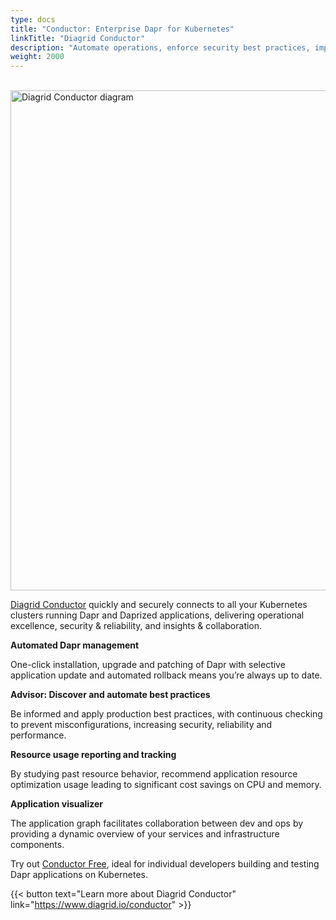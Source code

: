```yaml
---
type: docs
title: "Conductor: Enterprise Dapr for Kubernetes"
linkTitle: "Diagrid Conductor"
description: "Automate operations, enforce security best practices, improve uptime, and elevate insights across all your Dapr clusters"
weight: 2000
---
```


<br /><img src="/images/diagrid-conductor.png" alt="Diagrid Conductor diagram" width="800">

[Diagrid Conductor](https://www.diagrid.io/conductor) quickly and securely connects to all your Kubernetes clusters running Dapr and Daprized applications, delivering operational excellence, security & reliability, and insights & collaboration.

**Automated Dapr management**

One-click installation, upgrade and patching of Dapr with selective application update and automated rollback means you’re always up to date.

**Advisor: Discover and automate best practices**

Be informed and apply production best practices, with continuous checking to prevent misconfigurations, increasing security, reliability and performance.

**Resource usage reporting  and tracking**

By studying past resource behavior, recommend application resource optimization usage leading to significant cost savings on CPU and memory.

**Application visualizer**

The application graph facilitates collaboration between dev and ops by providing a dynamic overview of your services and infrastructure components.

Try out [Conductor Free](https://www.diagrid.io/pricing), ideal for individual developers building and testing Dapr applications on Kubernetes.

{{< button text="Learn more about Diagrid Conductor" link="https://www.diagrid.io/conductor" >}}
